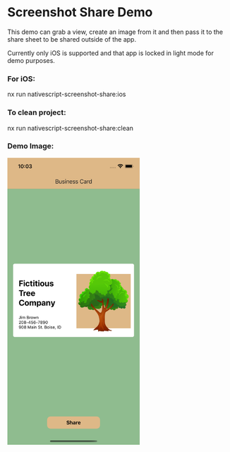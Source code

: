 # Screenshot Share Demo

This demo can grab a view, create an image from it and then pass it to the share sheet to be shared outside of the app.

Currently only iOS is supported and that app is locked in light mode for demo purposes.

### For iOS:

nx run nativescript-screenshot-share:ios

### To clean project:

nx run nativescript-screenshot-share:clean

### Demo Image:

<img width="300" height="650" src="demo.png"></img>
